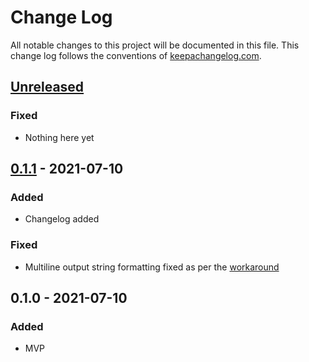# Change Log

All notable changes to this project will be documented in this file.
This change log follows the conventions of [keepachangelog.com](http://keepachangelog.com/).

## [Unreleased]
### Fixed
- Nothing here yet

## [0.1.1] - 2021-07-10
### Added
- Changelog added

### Fixed
- Multiline output string formatting fixed as per the [workaround](https://github.community/t/set-output-truncates-multiline-strings/16852)

## 0.1.0 - 2021-07-10
### Added
- MVP


[Unreleased]: https://github.com/pilosus/pip-license-checker/compare/0.1.1...HEAD
[0.1.1]: https://github.com/pilosus/pip-license-checker/compare/0.1.0...0.1.1
